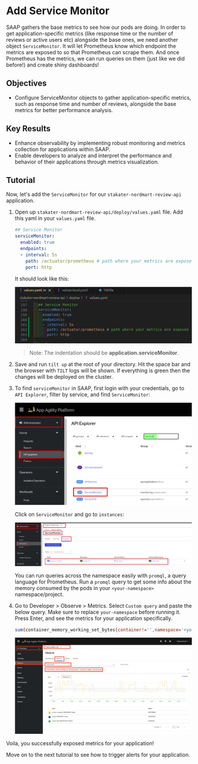 # Add Service Monitor

SAAP gathers the base metrics to see how our pods are doing. In order to get application-specific metrics (like response time or the number of reviews or active users etc) alongside the base ones, we need another object `ServiceMonitor`. It will let Prometheus know which endpoint the metrics are exposed to so that Prometheus can scrape them. And once Prometheus has the metrics, we can run queries on them (just like we did before!) and create shiny dashboards!

## Objectives

- Configure ServiceMonitor objects to gather application-specific metrics, such as response time and number of reviews, alongside the base metrics for better performance analysis.

## Key Results

- Enhance observability by implementing robust monitoring and metrics collection for applications within SAAP.
- Enable developers to analyze and interpret the performance and behavior of their applications through metrics visualization.

## Tutorial

Now, let's add the `ServiceMonitor` for our `stakater-nordmart-review-api` application.

1. Open up `stakater-nordmart-review-api/deploy/values.yaml` file. Add this yaml in your `values.yaml` file.

    ```yaml
    ## Service Monitor
    serviceMonitor:
      enabled: true
      endpoints:
      - interval: 5s
        path: /actuator/prometheus # path where your metrics are exposed
        port: http
    ```

    It should look like this:

    ![service monitor values](images/service-monitor-values.png)

    > Note: The indentation should be **application.serviceMonitor**.

1. Save and run `tilt up` at the root of your directory. Hit the space bar and the browser with `TILT` logs will be shown. If everything is green then the changes will be deployed on the cluster.

1. To find `serviceMonitor` in SAAP, first login with your credentials, go to `API Explorer`, filter by service, and find `ServiceMonitor`:

    ![search service monitor](images/search-service-monitor.png)

    Click on `ServiceMonitor` and go to `instances`:

    ![service monitor instance](images/service-monitor-instance.png)

   You can run queries across the namespace easily with `promql`, a query language for Prometheus. Run a `promql` query to get some info about the memory consumed by the pods in your `<your-namespace>` namespace/project.

1. Go to Developer > Observe > Metrics. Select `Custom query` and paste the below query. Make sure to replace `your-namespace` before running it. Press Enter, and see the metrics for your application specifically.

    ```bash
    sum(container_memory_working_set_bytes{container!='',namespace='<your-namespace'}) by (pod)
    ```

    ![product-review-promql](images/product-review-promql.png)

Voila, you successfully exposed metrics for your application!

Move on to the next tutorial to see how to trigger alerts for your application.
